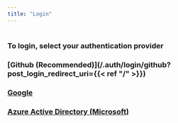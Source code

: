 ```yaml
---
title: "Login"
---
```


# 

#

### To login, select your authentication provider

####

### [Github (Recommended)](/.auth/login/github?post_login_redirect_uri={{< ref "/" >}})

### [Google](/.auth/login/google)

### [Azure Active Directory (Microsoft)](/.auth/login/aad)
